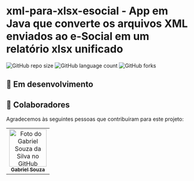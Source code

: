  # xml-para-xlsx-esocial - App em Java que converte os arquivos XML enviados ao e-Social em um relatório xlsx unificado

![GitHub repo size](https://img.shields.io/github/repo-size/gabrielsouzas/xml-para-xlsx-esocial?style=for-the-badge)
![GitHub language count](https://img.shields.io/github/languages/count/gabrielsouzas/xml-para-xlsx-esocial?style=for-the-badge)
![GitHub forks](https://img.shields.io/github/forks/gabrielsouzas/xml-para-xlsx-esocial?style=for-the-badge)

## 🚀 Em desenvolvimento

## 🤝 Colaboradores

Agradecemos às seguintes pessoas que contribuíram para este projeto:

<table>
  <tr>
    <td align="center">
      <a href="#">
        <img src="https://avatars.githubusercontent.com/u/104937852?v=4" width="100px;" alt="Foto do Gabriel Souza da Silva no GitHub"/><br>
        <sub>
          <b>Gabriel Souza</b>
        </sub>
      </a>
    </td>
  </tr>
</table>
